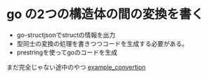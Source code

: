 # go の2つの構造体の間の変換を書く

- go-structjsonでstructの情報を出力
- 型同士の変換の処理を書きつつコードを生成する必要がある。
- prestringを使ってgoのコードを生成

まだ完全じゃない途中のやつ [example_convertion](./example_converion)
